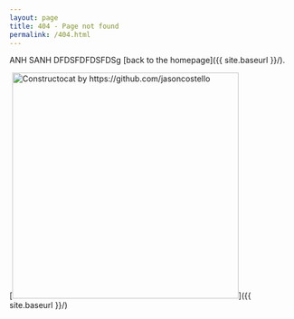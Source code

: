 ```yaml
---
layout: page
title: 404 - Page not found
permalink: /404.html
---
```


ANH SANH DFDSFDFDSFDSg [back to the homepage]({{ site.baseurl }}/).

[<img src="{{ site.baseurl }}/images/404.jpg" alt="Constructocat by https://github.com/jasoncostello" style="width: 400px;"/>]({{ site.baseurl }}/)
